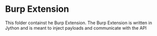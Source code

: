 # Burp Extension
This folder containst he Burp Extension. The Burp Extension is written in Jython and is meant to inject payloads and communicate with the API
